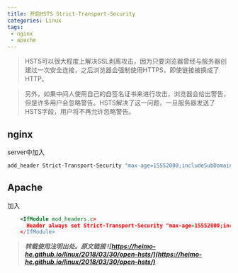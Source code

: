 ```yaml
---
title: 开启HSTS Strict-Transport-Security
categories: Linux
tags: 
 - nginx
 - apache
---
```


> HSTS可以很大程度上解决SSL剥离攻击，因为只要浏览器曾经与服务器创建过一次安全连接，之后浏览器会强制使用HTTPS，即使链接被换成了HTTP。

> 另外，如果中间人使用自己的自签名证书来进行攻击，浏览器会给出警告，但是许多用户会忽略警告。HSTS解决了这一问题，一旦服务器发送了HSTS字段，用户将不再允许忽略警告。

<!-- more -->

## nginx

server中加入

```bash
add_header Strict-Transport-Security "max-age=15552000;includeSubDomains;";
```


## Apache

加入

```xml
    <IfModule mod_headers.c>
      Header always set Strict-Transport-Security "max-age=15552000;includeSubDomains"
    </IfModule>
```




> ***转载使用注明出处。原文链接 ![https://heimo-he.github.io/linux/2018/03/30/open-hsts/](https://heimo-he.github.io/linux/2018/03/30/open-hsts/)***
